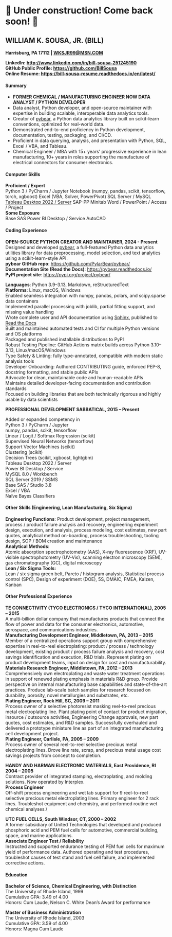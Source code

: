 # 🚧 Under construction! Come back soon! 🚧

## WILLIAM K. SOUSA, JR. (BILL)
**Harrisburg, PA 17112 | WKSJR99@MSN.COM**

**LinkedIn: <http://www.linkedin.com/in/bill-sousa-251245190>** \
**GitHub Public Profile: <https://github.com/BillSousa>** \
**Online Resume: <https://bill-sousa-resume.readthedocs.io/en/latest/>**

#### Summary
- **FORMER CHEMICAL / MANUFACTURING ENGINEER NOW DATA ANALYST / PYTHON DEVELOPER**
- Data analyst, Python developer, and open-source maintainer with expertise in building scalable, interoperable data analytics tools.
- Creator of [pybear](https://pypi.org/project/pybear/), a Python data analytics library built on scikit-learn conventions, optimized for real-world data.
- Demonstrated end-to-end proficiency in Python development, documentation, testing, packaging, and CI/CD.
- Proficient in data querying, analysis, and presentation with Python, SQL, Excel / VBA, and Tableau.
- Chemical Engineer / MBA with 15+ years’ progressive experience in lean manufacturing, 10+ years in roles supporting the manufacture of electrical connectors for consumer electronics.

#### Computer Skills
**Proficient / Expert**  
Python 3 / PyCharm / Jupyter Notebook (numpy, pandas, scikit, tensorflow, torch, xgboost)
Excel (VBA, Solver, PowerPivot)
SQL Server / MySQL
[Tableau Desktop 2022 / Server](<https://public.tableau.com/profile/wksjr99#!/>)
SAP-PP
Minitab
Word / PowerPoint / Access / Project  
**Some Exposure**  
Base SAS
Power BI Desktop / Service
AutoCAD

#### Coding Experience
**OPEN-SOURCE PYTHON CREATOR AND MAINTAINER, 2024 - Present**\
Designed and developed [pybear](https://pypi.org/project/pybear/), a full-featured Python data analytics utilities library for data preprocessing, model selection, and text analytics using a scikit-learn-style API.\
**pybear GitHub repo**: <https://github.com/PylarBear/pybear/>  
**Documentation Site (Read the Docs)**: <https://pybear.readthedocs.io/>   
**PyPI project site**: <https://pypi.org/project/pybear/>

**Languages**: Python 3.9–3.13, Markdown, reStructuredText\
**Platforms**: Linux, macOS, Windows\
Enabled seamless integration with numpy, pandas, polars, and scipy.sparse data containers\
Implemented parallel processing with joblib, partial fitting support, and missing value handling\
Wrote complete user and API documentation using [Sphinx](<https://www.sphinx-doc.org/en/master/index.html#>), published to [Read the Docs](<https://about.readthedocs.com/>)\
Built and maintained automated tests and CI for multiple Python versions and OS platforms\
Packaged and published installable distributions to PyPI\
Robust Testing Pipeline: GitHub Actions matrix builds across Python 3.10–3.13, Linux/macOS/Windows\
Type Safety & Linting: fully type-annotated, compatible with modern static analysis tools\
Developer Onboarding: Authored CONTRIBUTING guide, enforced PEP-8, docstring formatting, and stable public APIs\
Advocate for clean, maintainable code and human-readable APIs\
Maintains detailed developer-facing documentation and contribution standards\
Focused on building libraries that are both technically rigorous and highly usable by data scientists
 
**PROFESSIONAL DEVELOPMENT SABBATICAL, 2015 – Present** 

Added or expanded competency in\
Python 3 / PyCharm / Jupyter\
numpy, pandas, scikit, tensorflow\
Linear / Logit / Softmax Regression (scikit)\
Supervised Neural Networks (tensorflow)\
Support Vector Machines (scikit)\
Clustering (scikit)\
Decision Trees (scikit, xgboost, lightgbm)\
Tableau Desktop 2022 / Server\
Power BI Desktop / Service\
MySQL 8.0 / Workbench\
SQL Server 2019 / SSMS\
Base SAS / Studio 3.8\
Excel / VBA\
Naïve Bayes Classifiers

#### Other Skills (Engineering, Lean Manufacturing, Six Sigma)
**Engineering Functions**:
Product development, project management, process / product failure analysis and recovery,
engineering experiment design, execution, and analysis, process modeling, cost estimates,
new part quotes, analytical method on-boarding, process troubleshooting, tooling design,
SOP / BOM creation and maintenance\
**Analytical Methods**:\
Atomic absorption spectrophotometry (AAS), X-ray fluorescence (XRF),
UV-visible spectrophotometry (UV-Vis), scanning electron microscopy (SEM),
gas chromatography (GC), digital microscopy\
**Lean / Six Sigma Tools:**\
Lean / six sigma green belt, Pareto / histogram analysis, Statistical process control (SPC), 
Design of experiment (DOE), 5S, DMAIC, FMEA, Kaizen, Kanban

#### Other Professional Experience
**TE CONNECTIVITY (TYCO ELECTRONICS / TYCO INTERNATIONAL), 2005 – 2015**\
A multi-billion dollar company that manufactures products that connect the flow of power 
and data for the consumer electronics, automotive, aerospace, and communications industries.\
**Manufacturing Development Engineer, Middletown, PA,  2013 – 2015**\
Member of a centralized operations support group with comprehensive expertise in reel-to-reel electroplating: product / process / technology development, existing product / process failure analysis and recovery, cost savings identification and execution, R&D trials.  Represent plating on product development teams, input on design for cost and manufacturability.\
**Materials Research Engineer, Middletown, PA, 2012 – 2013**\
Comprehensively own electroplating and waste water treatment operations in support of renewed plating emphasis in materials R&D group.  Provide perspective on internal manufacturing base capabilities and state-of-the-art practices.  Produce lab-scale batch samples for research focused on durability, porosity, novel metallurgies and substrates, etc.\
**Plating Engineer, Rock Hill, SC, 2009 – 2011**\
Process owner of a selective photoresist masking reel-to-reel precious metal electroplating line.  Plant plating point of contact for product migration, insource / outsource activities, Engineering Change approvals, new part quotes, cost estimates, and R&D samples.  Successfully overhauled and delivered a prototype miniature line as part of an integrated manufacturing cell development project.\
**Plating Engineer, Carlisle, PA, 2005 – 2009**\
Process owner of several reel-to-reel selective precious metal electroplating lines.  Drove line rate, scrap, and precious metal usage cost savings projects from concept to completion.

**HANDY AND HARMAN ELECTRONIC MATERIALS, East Providence, RI 2004 – 2005**\
Contract provider of integrated stamping, electroplating, and molding solutions.  Now operated by Interplex.\
**Process Engineer**\
Off-shift process engineering and wet lab support for 9 reel-to-reel selective precious metal electroplating lines.  Primary engineer for 2 rack lines.  Troubleshot equipment and chemistry, and performed routine wet chemical analyses.\  

**UTC FUEL CELLS, South Windsor, CT, 2000 – 2002**\
A former subsidiary of United Technologies that developed and produced phosphoric acid and PEM fuel cells for automotive, commercial building, space, and marine applications.\
**Associate Engineer Test / Reliability**\
Instructed and supported endurance testing of PEM fuel cells for maximum yield of performance data.  Authored operating and test procedures, troubleshot causes of test stand and fuel cell failure, and implemented corrective actions.

#### Education
**Bachelor of Science, Chemical Engineering, with Distinction**\
The University of Rhode Island, 1999\
Cumulative GPA: 3.49 of 4.00\
Honors: Cum Laude, Nelson C. White Dean’s Award for performance

**Master of Business Administration**\
The University of Rhode Island, 2003\
Cumulative GPA: 3.59 of 4.00\
Honors: Magna Cum Laude